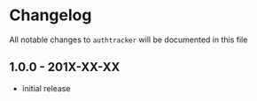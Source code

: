 # Changelog

All notable changes to `authtracker` will be documented in this file

## 1.0.0 - 201X-XX-XX

- initial release
